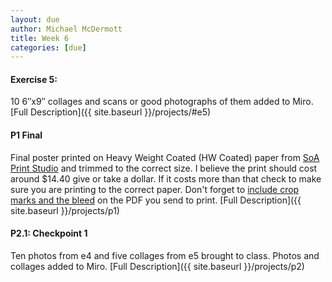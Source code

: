 ```yaml
---
layout: due
author: Michael McDermott
title: Week 6
categories: [due]
---
```

#### Exercise 5:
10 6&#8243;x9&#8243; collages and scans or good photographs of them added to Miro. [Full Description]({{ site.baseurl }}/projects/#e5)

#### P1 Final
Final poster printed on Heavy Weight Coated (HW Coated) paper from [SoA Print Studio](https://art.gmu.edu/facilities/soaprint/prices/) and trimmed to the correct size. I believe the print should cost around $14.40 give or take a dollar. If it costs more than that check to make sure you are printing to the correct paper. Don't forget to [include crop marks and the bleed](https://helpx.adobe.com/indesign/using/printers-marks-bleeds.html) on the PDF you send to print. [Full Description]({{ site.baseurl }}/projects/p1)

#### P2.1: Checkpoint 1
Ten photos from e4 and five collages from e5 brought to class. Photos and collages added to Miro. [Full Description]({{ site.baseurl }}/projects/p2)
